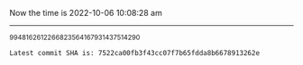 Now the time is 2022-10-06 10:08:28 am

---

<small>9948162612266823564167931437514290</small>

```txt
Latest commit SHA is: 7522ca00fb3f43cc07f7b65fdda8b6678913262e
```
